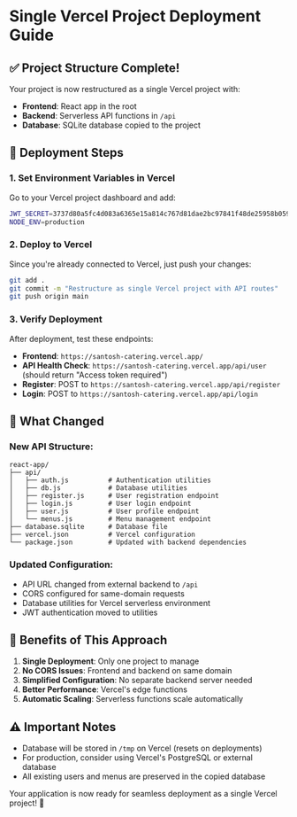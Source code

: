 # Single Vercel Project Deployment Guide

## ✅ Project Structure Complete!

Your project is now restructured as a single Vercel project with:
- **Frontend**: React app in the root
- **Backend**: Serverless API functions in `/api`
- **Database**: SQLite database copied to the project

## 🚀 Deployment Steps

### 1. Set Environment Variables in Vercel

Go to your Vercel project dashboard and add:

```bash
JWT_SECRET=3737d80a5fc4d083a6365e15a814c767d81dae2bc97841f48de25958b05981bf
NODE_ENV=production
```

### 2. Deploy to Vercel

Since you're already connected to Vercel, just push your changes:

```bash
git add .
git commit -m "Restructure as single Vercel project with API routes"
git push origin main
```

### 3. Verify Deployment

After deployment, test these endpoints:

- **Frontend**: `https://santosh-catering.vercel.app/`
- **API Health Check**: `https://santosh-catering.vercel.app/api/user` (should return "Access token required")
- **Register**: POST to `https://santosh-catering.vercel.app/api/register`
- **Login**: POST to `https://santosh-catering.vercel.app/api/login`

## 📁 What Changed

### New API Structure:
```
react-app/
├── api/
│   ├── auth.js          # Authentication utilities
│   ├── db.js            # Database utilities
│   ├── register.js      # User registration endpoint
│   ├── login.js         # User login endpoint
│   ├── user.js          # User profile endpoint
│   └── menus.js         # Menu management endpoint
├── database.sqlite      # Database file
├── vercel.json          # Vercel configuration
└── package.json         # Updated with backend dependencies
```

### Updated Configuration:
- API URL changed from external backend to `/api`
- CORS configured for same-domain requests
- Database utilities for Vercel serverless environment
- JWT authentication moved to utilities

## 🎯 Benefits of This Approach

1. **Single Deployment**: Only one project to manage
2. **No CORS Issues**: Frontend and backend on same domain
3. **Simplified Configuration**: No separate backend server needed
4. **Better Performance**: Vercel's edge functions
5. **Automatic Scaling**: Serverless functions scale automatically

## ⚠️ Important Notes

- Database will be stored in `/tmp` on Vercel (resets on deployments)
- For production, consider using Vercel's PostgreSQL or external database
- All existing users and menus are preserved in the copied database

Your application is now ready for seamless deployment as a single Vercel project! 🎉
